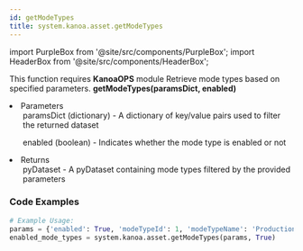```yaml
---
id: getModeTypes
title: system.kanoa.asset.getModeTypes
---
```


import PurpleBox from '@site/src/components/PurpleBox';
import HeaderBox from '@site/src/components/HeaderBox';

<PurpleBox>This function requires <b>KanoaOPS</b> module</PurpleBox>
<HeaderBox header="Description">Retrieve mode types based on specified parameters.</HeaderBox>
<HeaderBox header="Syntax">
    <b>getModeTypes(paramsDict, enabled)</b>
    <li> Parameters <br />
        <ul>paramsDict (dictionary) - A dictionary of key/value pairs used to filter the returned dataset</ul>
        <ul>enabled (boolean) - Indicates whether the mode type is enabled or not</ul>
    </li>
    <li> Returns <br />
        <ul>pyDataset - A pyDataset containing mode types filtered by the provided parameters</ul>
    </li>
</HeaderBox>

### Code Examples

```python
# Example Usage:
params = {'enabled': True, 'modeTypeId': 1, 'modeTypeName': 'Production'}
enabled_mode_types = system.kanoa.asset.getModeTypes(params, True)